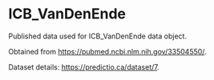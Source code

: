 # ICB_VanDenEnde

Published data used for ICB_VanDenEnde data object.

Obtained from https://pubmed.ncbi.nlm.nih.gov/33504550/.

Dataset details: https://predictio.ca/dataset/7.
